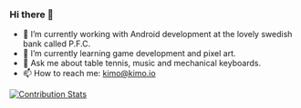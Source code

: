 ### Hi there 👋

- 🔭 I’m currently working with Android development at the lovely swedish bank called P.F.C.
- 🌱 I’m currently learning game development and pixel art.
- 💬 Ask me about table tennis, music and mechanical keyboards.
- 📫 How to reach me: kimo@kimo.io

[![Contribution Stats](https://github-contribution-stats.vercel.app/api/?username=thiagokimo)](https://github.com/LordDashMe/github-contribution-stats/)


<!--
**thiagokimo/thiagokimo** is a ✨ _special_ ✨ repository because its `README.md` (this file) appears on your GitHub profile.

Here are some ideas to get you started:

- 👯 I’m looking to collaborate on ...
- 🤔 I’m looking for help with ...
- 😄 Pronouns: ...
- ⚡ Fun fact: ...

[![Github stats](https://github-readme-stats.vercel.app/api?username=thiagokimo&count_private=true&show_icons=true&theme=darcula&include_all_commits=true)](https://github.com/thiagokimo)


-->
